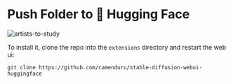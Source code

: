 # Push Folder to 🤗 Hugging Face

![artists-to-study](https://user-images.githubusercontent.com/54370274/206870375-1fed697c-ae29-4b64-92fd-b624a690eac7.jpg)

To install it, clone the repo into the `extensions` directory and restart the web ui:

`git clone https://github.com/camenduru/stable-diffusion-webui-huggingface`
